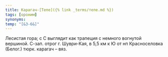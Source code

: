 ```yaml
---
title: Карагач-[Тепе]({% link _terms/тепе.md %})
tags: [ороним]
synonyms:
temp: "[&З-6&]"
---
```


Лесистая гора; с С выглядит как трапеция с немного вогнутой вершиной. С-зап.
отрог г. Шуври-Кая, в 5,5 км к Ю от нп Красноселовка (Белог.) тюрк. карагач –
вяз.
